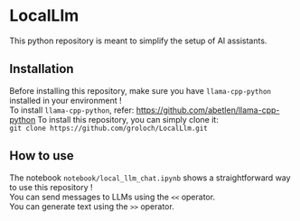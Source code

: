 # LocalLlm #

This python repository is meant to simplify the setup of AI assistants.

## Installation ## 

Before installing this repository, make sure you have `llama-cpp-python` installed in your environment !\
To install `llama-cpp-python`, refer: https://github.com/abetlen/llama-cpp-python 
To install this repository, you can simply clone it:\
`git clone https://github.com/groloch/LocalLlm.git`

## How to use ##

The notebook `notebook/local_llm_chat.ipynb` shows a straightforward way to use this repository !\
You can send messages to LLMs using the `<<` operator.\
You can generate text using the `>>` operator.
